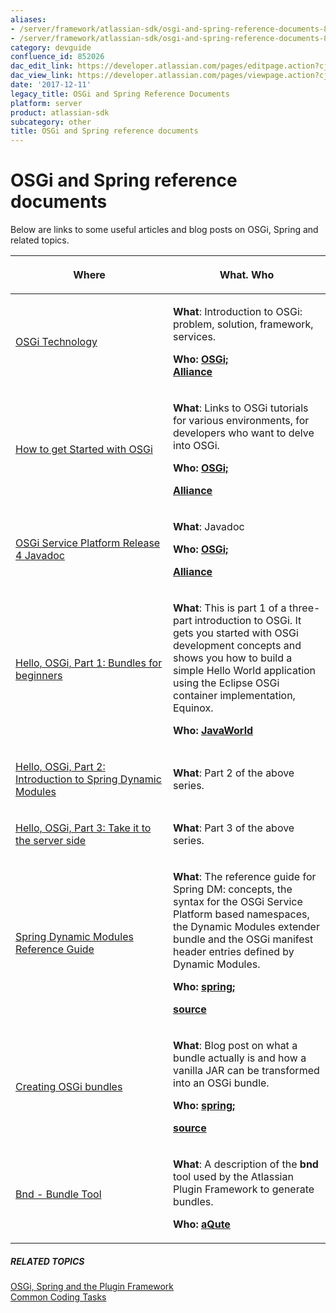```yaml
---
aliases:
- /server/framework/atlassian-sdk/osgi-and-spring-reference-documents-852026.html
- /server/framework/atlassian-sdk/osgi-and-spring-reference-documents-852026.md
category: devguide
confluence_id: 852026
dac_edit_link: https://developer.atlassian.com/pages/editpage.action?cjm=wozere&pageId=852026
dac_view_link: https://developer.atlassian.com/pages/viewpage.action?cjm=wozere&pageId=852026
date: '2017-12-11'
legacy_title: OSGi and Spring Reference Documents
platform: server
product: atlassian-sdk
subcategory: other
title: OSGi and Spring reference documents
---
```

# OSGi and Spring reference documents

Below are links to some useful articles and blog posts on OSGi, Spring and related topics.

<table>
<colgroup>
<col style="width: 50%" />
<col style="width: 50%" />
</colgroup>
<thead>
<tr class="header">
<th><p>Where</p></th>
<th><p>What. Who</p></th>
</tr>
</thead>
<tbody>
<tr class="odd">
<td><p><a href="http://www.osgi.org/About/Technology" class="external-link">OSGi Technology</a></p></td>
<td><p><strong>What</strong>: Introduction to OSGi: problem, solution, framework, services.</p>
<p><strong>Who: <a href="http://www.osgi.org/Main/HomePage" class="external-link">OSGi;<br />
Alliance</a></strong></p></td>
</tr>
<tr class="even">
<td><p><a href="http://www.osgi.org/About/HowOSGi" class="external-link">How to get Started with OSGi</a></p></td>
<td><p><strong>What</strong>: Links to OSGi tutorials for various environments, for developers who want to delve into OSGi.</p>
<p><strong>Who: <a href="http://www.osgi.org/Main/HomePage" class="external-link">OSGi;</a></strong></p>
<p><strong><a href="http://www.osgi.org/Main/HomePage" class="external-link">Alliance</a></strong></p></td>
</tr>
<tr class="odd">
<td><p><a href="http://www.osgi.org/Release4/Javadoc" class="external-link">OSGi Service Platform Release 4 Javadoc</a></p></td>
<td><p><strong>What</strong>: Javadoc</p>
<p><strong>Who: <a href="http://www.osgi.org/Main/HomePage" class="external-link">OSGi;</a></strong></p>
<p><strong><a href="http://www.osgi.org/Main/HomePage" class="external-link">Alliance</a></strong></p></td>
</tr>
<tr class="even">
<td><p><a href="http://www.javaworld.com/javaworld/jw-03-2008/jw-03-osgi1.html" class="external-link">Hello, OSGi, Part 1: Bundles for beginners</a></p></td>
<td><p><strong>What</strong>: This is part 1 of a three-part introduction to OSGi. It gets you started with OSGi development concepts and shows you how to build a simple Hello World application using the Eclipse OSGi container implementation, Equinox.</p>
<p><strong>Who: <a href="http://www.javaworld.com/" class="external-link">JavaWorld</a></strong></p></td>
</tr>
<tr class="odd">
<td><p><a href="http://www.javaworld.com/javaworld/jw-04-2008/jw-04-osgi2.html" class="external-link">Hello, OSGi, Part 2: Introduction to Spring Dynamic Modules</a></p></td>
<td><p><strong>What</strong>: Part 2 of the above series.</p></td>
</tr>
<tr class="even">
<td><p><a href="http://www.javaworld.com/javaworld/jw-06-2008/jw-06-osgi3.html" class="external-link">Hello, OSGi, Part 3: Take it to the server side</a></p></td>
<td><p><strong>What</strong>: Part 3 of the above series.</p></td>
</tr>
<tr class="odd">
<td><p><a href="http://static.springframework.org/osgi/docs/1.0/reference/html/" class="external-link">Spring Dynamic Modules Reference Guide</a></p></td>
<td><p><strong>What</strong>: The reference guide for Spring DM: concepts, the syntax for the OSGi Service Platform based namespaces, the Dynamic Modules extender bundle and the OSGi manifest header entries defined by Dynamic Modules.</p>
<p><strong>Who: <a href="http://www.springsource.com/" class="external-link">spring;</a></strong></p>
<p><strong><a href="http://www.springsource.com/" class="external-link">source</a></strong></p></td>
</tr>
<tr class="even">
<td><p><a href="http://blog.springsource.com/2008/02/18/creating-osgi-bundles/" class="external-link">Creating OSGi bundles</a></p></td>
<td><p><strong>What</strong>: Blog post on what a bundle actually is and how a vanilla JAR can be transformed into an OSGi bundle.</p>
<p><strong>Who: <a href="http://www.springsource.com/" class="external-link">spring;</a></strong></p>
<p><strong><a href="http://www.springsource.com/" class="external-link">source</a></strong></p></td>
</tr>
<tr class="odd">
<td><p><a href="http://www.aqute.biz/Code/Bnd" class="external-link">Bnd - Bundle Tool</a></p></td>
<td><p><strong>What</strong>: A description of the <strong>bnd</strong> tool used by the Atlassian Plugin Framework to generate bundles.</p>
<p><strong>Who: <a href="http://www.aqute.biz/" class="external-link">aQute</a></strong></p></td>
</tr>
</tbody>
</table>

##### RELATED TOPICS

[OSGi, Spring and the Plugin Framework](/server/framework/atlassian-sdk/osgi-spring-and-the-plugin-framework)  
[Common Coding Tasks](/server/framework/atlassian-sdk/common-coding-tasks)












































































































































































































































































































































































